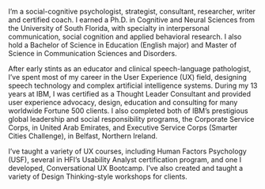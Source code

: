 I’m a social-cognitive psychologist, strategist, consultant, researcher, writer and certified coach. I earned a Ph.D. in Cognitive and Neural Sciences from the University of South Florida, with specialty in interpersonal communication, social cognition and applied behavioral research. I also hold a Bachelor of Science in Education (English major) and Master of Science in Communication Sciences and Disorders.

After early stints as an educator and clinical speech-language pathologist, I’ve spent most of my career in the User Experience (UX) field, designing speech technology and complex artificial intelligence systems. During my 13 years at IBM, I was certified as a Thought Leader Consultant and provided user experience advocacy, design, education and consulting for many worldwide Fortune 500 clients. I also completed both of IBM’s prestigious global leadership and social responsibility programs, the Corporate Service Corps, in United Arab Emirates, and Executive Service Corps (Smarter Cities Challenge), in Belfast, Northern Ireland.

I’ve taught a variety of UX courses, including Human Factors Psychology (USF), several in HFI’s Usability Analyst certification program, and one I developed, Conversational UX Bootcamp. I’ve also created and taught a variety of Design Thinking-style workshops for clients.